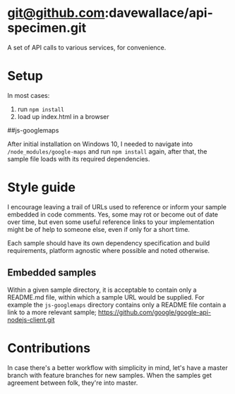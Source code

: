 # git@github.com:davewallace/api-specimen.git
A set of API calls to various services, for convenience.

# Setup

In most cases:
1. run `npm install`
2. load up index.html in a browser

##js-googlemaps

After initial installation on Windows 10, I needed to navigate into 
`/node_modules/google-maps` and run `npm install` again, after that, the sample
file loads with its required dependencies.

# Style guide

I encourage leaving a trail of URLs used to reference or inform your sample
embedded in code comments. Yes, some may rot or become out of date over time,
but even some useful reference links to your implementation might be of help to
someone else, even if only for a short time.

Each sample should have its own dependency specification and build requirements,
platform agnostic where possible and noted otherwise.

## Embedded samples

Within a given sample directory, it is acceptable to contain only a README.md
file, within which a sample URL would be supplied. For example the
`js-googlemaps` directory contains only a README file contain a link to a
more relevant sample; https://github.com/google/google-api-nodejs-client.git

# Contributions

In case there's a better workflow with simplicity in mind, let's have a master
branch with feature branches for new samples. When the samples get agreement
between folk, they're into master.

